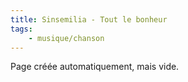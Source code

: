 ```yaml
---
title: Sinsemilia - Tout le bonheur
tags:
    - musique/chanson
---
```


Page créée automatiquement, mais vide.
